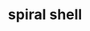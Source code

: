 ---
layout: animals&nature
title: spiral shell
emoji: spiral_shell
permalink: 🐚.html
image: assets/img/3moji/spiral_shell.png
---